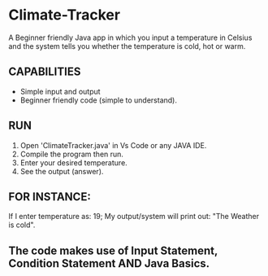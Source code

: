 # Climate-Tracker
A Beginner friendly Java app in which you input a temperature in Celsius and the system tells you whether the temperature is cold, hot or warm.
## CAPABILITIES
- Simple input and output
- Beginner friendly code (simple to understand).

 ##  RUN
1.  Open 'ClimateTracker.java' in Vs Code or any JAVA IDE.
2.  Compile the program then run.
3.  Enter your desired temperature.
4.  See the output (answer).
##  FOR INSTANCE:
If I enter temperature as: 19;
My output/system will print out: "The Weather is cold".

##   The code makes use of Input Statement, Condition Statement AND Java Basics.
